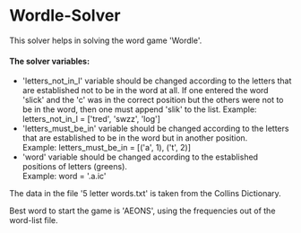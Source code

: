 # Wordle-Solver
This solver helps in solving the word game 'Wordle'.  

#### The solver variables:  
* 'letters_not_in_l' variable should be changed according to the letters that are established not to be in the word at all. If one entered the word 'slick' and the 'c' was in the correct position but the others were not to be in the word, then one must append 'slik' to the list.
Example: letters_not_in_l = ['tred', 'swzz', 'log']  
* 'letters_must_be_in' variable should be changed according to the letters that are established to be in the word but in another position.  
Example: letters_must_be_in = [('a', 1), ('t', 2)]
* 'word' variable should be changed according to the established positions of letters (greens).  
Example: word = '.a.ic'  

The data in the file '5 letter words.txt' is taken from the Collins Dictionary.  

Best word to start the game is 'AEONS', using the frequencies out of the word-list file.  
